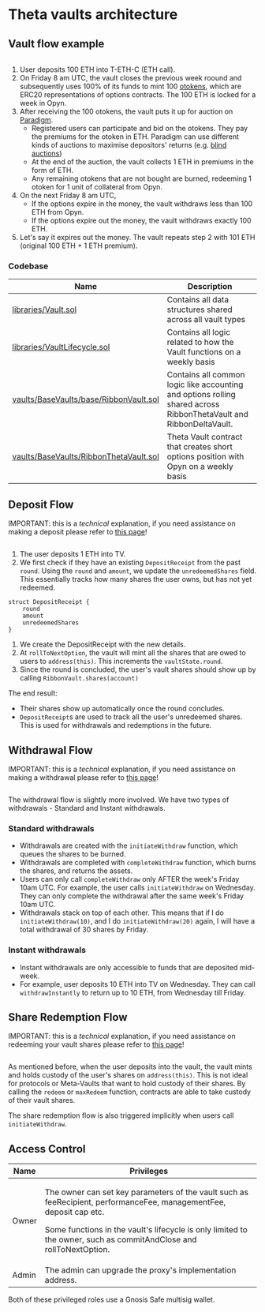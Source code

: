 # Theta vaults architecture

## Vault flow example

<figure><img src="../.gitbook/assets/1663452578-picsay.jpg" alt=""><figcaption></figcaption></figure>

1. User deposits 100 ETH into T-ETH-C (ETH call).
2. On Friday 8 am UTC, the vault closes the previous week roound and subsequently uses 100% of its funds to mint 100 [otokens](https://opyn.gitbook.io/opyn/contracts/otoken), which are ERC20 representations of options contracts. The 100 ETH is locked for a week in Opyn.
3. After receiving the 100 otokens, the vault puts it up for auction on [Paradigm](user-guides/how-to-participate-in-paradigm-auctions.md).
   * Registered users can participate and bid on the otokens. They pay the premiums for the otoken in ETH. Paradigm can use different kinds of auctions to maximise depositors' returns (e.g. [blind auctions](https://en.wikipedia.org/wiki/First-price\_sealed-bid\_auction))
   * At the end of the auction, the vault collects 1 ETH in premiums in the form of ETH.
   * Any remaining otokens that are not bought are burned, redeeming 1 otoken for 1 unit of collateral from Opyn.
4. On the next Friday 8 am UTC,
   * If the options expire in the money, the vault withdraws less than 100 ETH from Opyn.
   * If the options expire out the money, the vault withdraws exactly 100 ETH.
5. Let's say it expires out the money. The vault repeats step 2 with 101 ETH (original 100 ETH + 1 ETH premium).

### Codebase

| Name                                                                                                                                               | Description                                                                                                        |
| -------------------------------------------------------------------------------------------------------------------------------------------------- | ------------------------------------------------------------------------------------------------------------------ |
| [libraries/Vault.sol](https://github.com/ribbon-finance/ribbon-v2/blob/master/contracts/libraries/Vault.sol)                                       | Contains all data structures shared across all vault types                                                         |
| [libraries/VaultLifecycle.sol](https://github.com/ribbon-finance/ribbon-v2/blob/master/contracts/libraries/VaultLifecycle.sol)                     | Contains all logic related to how the Vault functions on a weekly basis                                            |
| [vaults/BaseVaults/base/RibbonVault.sol](https://github.com/ribbon-finance/ribbon-v2/blob/master/contracts/vaults/BaseVaults/base/RibbonVault.sol) | Contains all common logic like accounting and options rolling shared across RibbonThetaVault and RibbonDeltaVault. |
| [vaults/BaseVaults/RibbonThetaVault.sol](https://github.com/ribbon-finance/ribbon-v2/blob/master/contracts/vaults/BaseVaults/RibbonThetaVault.sol) | Theta Vault contract that creates short options position with Opyn on a weekly basis                               |

## Deposit Flow

IMPORTANT: this is a _technical_ explanation, if you need assistance on making a deposit please refer to [this page](user-guides/how-to-deposit.md)!

<figure><img src="../.gitbook/assets/1663452248-picsay.jpg" alt=""><figcaption></figcaption></figure>

1. The user deposits 1 ETH into TV.
2. We first check if they have an existing `DepositReceipt` from the past `round`. Using the `round` and `amount`, we update the `unredeemedShares` field. This essentially tracks how many shares the user owns, but has not yet redeemed.

```
struct DepositReceipt {
	round
	amount
	unredeemedShares
}
```

1. We create the DepositReceipt with the new details.
2. At `rollToNextOption`, the vault will mint all the shares that are owed to users to `address(this)`. This increments the `vaultState.round`.
3. Since the round is concluded, the user's vault shares should show up by calling `RibbonVault.shares(account)`

The end result:

* Their shares show up automatically once the round concludes.
* `DepositReceipt`s are used to track all the user's unredeemed shares. This is used for withdrawals and redemptions in the future.

## Withdrawal Flow

IMPORTANT: this is a _technical_ explanation, if you need assistance on making a withdrawal please refer to [this page](user-guides/how-to-withdraw.md)!

<figure><img src="../.gitbook/assets/Ribbon_v2_(5).png" alt=""><figcaption></figcaption></figure>

The withdrawal flow is slightly more involved. We have two types of withdrawals - Standard and Instant withdrawals.

### **Standard withdrawals**

* Withdrawals are created with the `initiateWithdraw` function, which queues the shares to be burned.
* Withdrawals are completed with `completeWithdraw` function, which burns the shares, and returns the assets.
* Users can only call `completeWithdraw` only AFTER the week's Friday 10am UTC. For example, the user calls `initiateWithdraw` on Wednesday. They can only complete the withdrawal after the same week's Friday 10am UTC.
* Withdrawals stack on top of each other. This means that if I do `initiateWithdraw(10)`, and I do `initiateWithdraw(20)` again, I will have a total withdrawal of 30 shares by Friday.

### **Instant withdrawals**

* Instant withdrawals are only accessible to funds that are deposited mid-week.
* For example, user deposits 10 ETH into TV on Wednesday. They can call `withdrawInstantly` to return up to 10 ETH, from Wednesday till Friday.

## Share Redemption Flow

IMPORTANT: this is a _technical_ explanation, if you need assistance on redeeming your vault shares please refer to [this page](user-guides/how-to-transfer-vault-positions.md)!

<figure><img src="../.gitbook/assets/Ribbon_v2_(7).png" alt=""><figcaption></figcaption></figure>

As mentioned before, when the user deposits into the vault, the vault mints and holds custody of the user's shares on `address(this)`. This is not ideal for protocols or Meta-Vaults that want to hold custody of their shares. By calling the `redeem` or `maxRedeem` function, contracts are able to take custody of their vault shares.

The share redemption flow is also triggered implicitly when users call `initiateWithdraw`.

## Access Control

| Name  | Privileges                                                                                                                                                                                                                                          |
| ----- | --------------------------------------------------------------------------------------------------------------------------------------------------------------------------------------------------------------------------------------------------- |
| Owner | <p>The owner can set key parameters of the vault such as feeRecipient, performanceFee, managementFee, deposit cap etc.</p><p>Some functions in the vault's lifecycle is only limited to the owner, such as commitAndClose and rollToNextOption.</p> |
| Admin | The admin can upgrade the proxy's implementation address.                                                                                                                                                                                           |

Both of these privileged roles use a Gnosis Safe multisig wallet.
